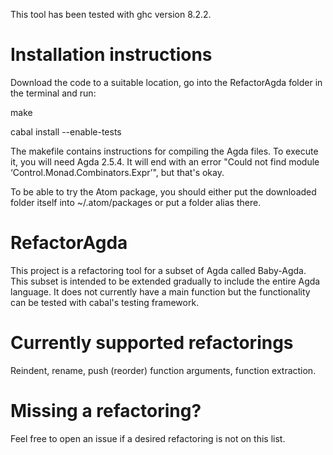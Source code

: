 This tool has been tested with ghc version 8.2.2.

<h1>Installation instructions</h1>
Download the code to a suitable location, go into the RefactorAgda folder in the terminal and run:

make

cabal install --enable-tests

The makefile contains instructions for compiling the Agda files. To execute it, you will need Agda 2.5.4. It will end with an error "Could not find module ‘Control.Monad.Combinators.Expr’", but that's okay.

To be able to try the Atom package, you should either put the downloaded folder itself into ~/.atom/packages or put a folder alias there.

<h1>RefactorAgda</h1>

This project is a refactoring tool for a subset of Agda called Baby-Agda. This subset is intended to be extended gradually to include the entire Agda language. It does not currently have a main function but the functionality can be tested with cabal's testing framework.

<h1>Currently supported refactorings</h1>
Reindent, rename, push (reorder) function arguments, function extraction.

<h1> Missing a refactoring? </h1>
Feel free to open an issue if a desired refactoring is not on this list.
